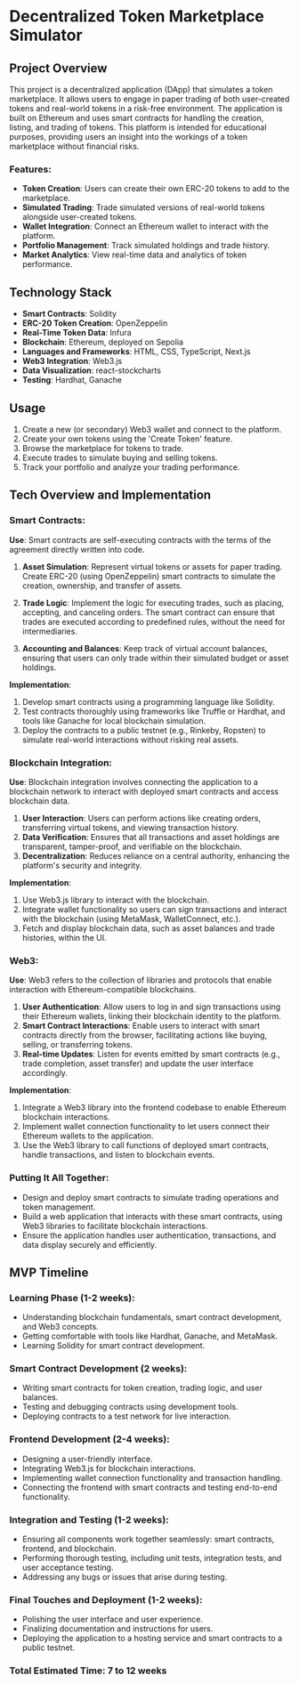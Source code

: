 # Decentralized Token Marketplace Simulator

## Project Overview
This project is a decentralized application (DApp) that simulates a token marketplace. It allows users to engage in paper trading of both user-created tokens and real-world tokens in a risk-free environment. The application is built on Ethereum and uses smart contracts for handling the creation, listing, and trading of tokens. This platform is intended for educational purposes, providing users an insight into the workings of a token marketplace without financial risks.

### Features:
- **Token Creation**: Users can create their own ERC-20 tokens to add to the marketplace.
- **Simulated Trading**: Trade simulated versions of real-world tokens alongside user-created tokens.
- **Wallet Integration**: Connect an Ethereum wallet to interact with the platform.
- **Portfolio Management**: Track simulated holdings and trade history.
- **Market Analytics**: View real-time data and analytics of token performance.

## Technology Stack
- **Smart Contracts**: Solidity
- **ERC-20 Token Creation**: OpenZeppelin
- **Real-Time Token Data**: Infura
- **Blockchain**: Ethereum, deployed on Sepolia
- **Languages and Frameworks**: HTML, CSS, TypeScript, Next.js
- **Web3 Integration**: Web3.js
- **Data Visualization**: react-stockcharts
- **Testing**: Hardhat, Ganache

## Usage
1. Create a new (or secondary) Web3 wallet and connect to the platform.
2. Create your own tokens using the 'Create Token' feature.
3. Browse the marketplace for tokens to trade.
4. Execute trades to simulate buying and selling tokens.
5. Track your portfolio and analyze your trading performance.


## Tech Overview and Implementation

### Smart Contracts:

**Use**: 
Smart contracts are self-executing contracts with the terms of the agreement directly written into code.

1. **Asset Simulation**: Represent virtual tokens or assets for paper trading. Create ERC-20 (using OpenZeppelin) smart contracts to simulate the creation, ownership, and transfer of assets.

2. **Trade Logic**: Implement the logic for executing trades, such as placing, accepting, and canceling orders. The smart contract can ensure that trades are executed according to predefined rules, without the need for intermediaries.

3. **Accounting and Balances**: Keep track of virtual account balances, ensuring that users can only trade within their simulated budget or asset holdings.

**Implementation**:
1. Develop smart contracts using a programming language like Solidity.
2. Test contracts thoroughly using frameworks like Truffle or Hardhat, and tools like Ganache for local blockchain simulation.
3. Deploy the contracts to a public testnet (e.g., Rinkeby, Ropsten) to simulate real-world interactions without risking real assets.

### Blockchain Integration:

**Use**:
Blockchain integration involves connecting the application to a blockchain network to interact with deployed smart contracts and access blockchain data.

1. **User Interaction**: Users can perform actions like creating orders, transferring virtual tokens, and viewing transaction history.
2. **Data Verification**: Ensures that all transactions and asset holdings are transparent, tamper-proof, and verifiable on the blockchain.
3. **Decentralization**: Reduces reliance on a central authority, enhancing the platform's security and integrity.

**Implementation**:
1. Use Web3.js library to interact with the blockchain.
2. Integrate wallet functionality so users can sign transactions and interact with the blockchain (using MetaMask, WalletConnect, etc.).
3. Fetch and display blockchain data, such as asset balances and trade histories, within the UI.

### Web3:

**Use**:
Web3 refers to the collection of libraries and protocols that enable interaction with Ethereum-compatible blockchains.

1. **User Authentication**: Allow users to log in and sign transactions using their Ethereum wallets, linking their blockchain identity to the platform.
2. **Smart Contract Interactions**: Enable users to interact with smart contracts directly from the browser, facilitating actions like buying, selling, or transferring tokens.
3. **Real-time Updates**: Listen for events emitted by smart contracts (e.g., trade completion, asset transfer) and update the user interface accordingly.

**Implementation**:
1. Integrate a Web3 library into the frontend codebase to enable Ethereum blockchain interactions.
2. Implement wallet connection functionality to let users connect their Ethereum wallets to the application.
3. Use the Web3 library to call functions of deployed smart contracts, handle transactions, and listen to blockchain events.

### Putting It All Together:
- Design and deploy smart contracts to simulate trading operations and token management.
- Build a web application that interacts with these smart contracts, using Web3 libraries to facilitate blockchain interactions.
- Ensure the application handles user authentication, transactions, and data display securely and efficiently.


## MVP Timeline

### Learning Phase (1-2 weeks):
- Understanding blockchain fundamentals, smart contract development, and Web3 concepts.
- Getting comfortable with tools like Hardhat, Ganache, and MetaMask.
- Learning Solidity for smart contract development.

### Smart Contract Development (2 weeks):
- Writing smart contracts for token creation, trading logic, and user balances.
- Testing and debugging contracts using development tools.
- Deploying contracts to a test network for live interaction.

### Frontend Development (2-4 weeks):
- Designing a user-friendly interface.
- Integrating Web3.js for blockchain interactions.
- Implementing wallet connection functionality and transaction handling.
- Connecting the frontend with smart contracts and testing end-to-end functionality.

### Integration and Testing (1-2 weeks):
- Ensuring all components work together seamlessly: smart contracts, frontend, and blockchain.
- Performing thorough testing, including unit tests, integration tests, and user acceptance testing.
- Addressing any bugs or issues that arise during testing.

### Final Touches and Deployment (1-2 weeks):
- Polishing the user interface and user experience.
- Finalizing documentation and instructions for users.
- Deploying the application to a hosting service and smart contracts to a public testnet.

### Total Estimated Time: 7 to 12 weeks

